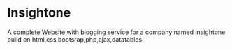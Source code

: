 # Insightone
A complete Website with blogging service for a company named insightone build on html,css,bootsrap,php,ajax,datatables
